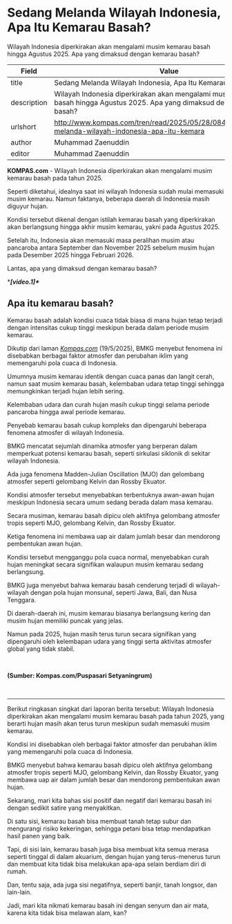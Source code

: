 # Sedang Melanda Wilayah Indonesia, Apa Itu Kemarau Basah?

Wilayah Indonesia diperkirakan akan mengalami musim kemarau basah hingga Agustus 2025. Apa yang dimaksud dengan kemarau basah?

| Field       | Value                                                       |
|-------------|-------------------------------------------------------------|
| title       | Sedang Melanda Wilayah Indonesia, Apa Itu Kemarau Basah? |
| description | Wilayah Indonesia diperkirakan akan mengalami musim kemarau basah hingga Agustus 2025. Apa yang dimaksud dengan kemarau basah? |
| urlshort    | http://www.kompas.com/tren/read/2025/05/28/084500165/sedang-melanda-wilayah-indonesia-apa-itu-kemara |
| author      | Muhammad Zaenuddin |
| editor      | Muhammad Zaenuddin |

**KOMPAS.com** - Wilayah Indonesia diperkirakan akan mengalami musim kemarau basah pada tahun 2025.

Seperti diketahui, idealnya saat ini wilayah Indonesia sudah mulai memasuki musim kemarau. Namun faktanya, beberapa daerah di Indonesia masih diguyur hujan.

Kondisi tersebut dikenal dengan istilah kemarau basah yang diperkirakan akan berlangsung hingga akhir musim kemarau, yakni pada Agustus 2025.

Setelah itu, Indonesia akan memasuki masa peralihan musim atau pancaroba antara September dan November 2025 sebelum musim hujan pada Desember 2025 hingga Februari 2026.

Lantas, apa yang dimaksud dengan kemarau basah?

****\[video.1\]\****

## Apa itu kemarau basah?

Kemarau basah adalah kondisi cuaca tidak biasa di mana hujan tetap terjadi dengan intensitas cukup tinggi meskipun berada dalam periode musim kemarau.

Dikutip dari laman [*Kompas.com*](https://www.kompas.com/jawa-barat/read/2025/05/19/173159788/fenomena-kemarau-basah-diperkirakan-berlangsung-hingga-agustus-2025) (19/5/2025), BMKG menyebut fenomena ini disebabkan berbagai faktor atmosfer dan perubahan iklim yang memengaruhi pola cuaca di Indonesia.

Umumnya musim kemarau identik dengan cuaca panas dan langit cerah, namun saat musim kemarau basah, kelembaban udara tetap tinggi sehingga memungkinkan terjadi hujan lebih sering.

Kelembaban udara dan curah hujan masih cukup tinggi selama periode pancaroba hingga awal periode kemarau.

Penyebab kemarau basah cukup kompleks dan dipengaruhi beberapa fenomena atmosfer di wilayah Indonesia.

BMKG mencatat sejumlah dinamika atmosfer yang berperan dalam memperkuat potensi kemarau basah, seperti sirkulasi siklonik di sekitar wilayah Indonesia.

Ada juga fenomena Madden-Julian Oscillation (MJO) dan gelombang atmosfer seperti gelombang Kelvin dan Rossby Ekuator.

Kondisi atmosfer tersebut menyebabkan terbentuknya awan-awan hujan meskipun Indonesia secara umum sedang berada dalam masa kemarau.

Secara musiman, kemarau basah dipicu oleh aktifnya gelombang atmosfer tropis seperti MJO, gelombang Kelvin, dan Rossby Ekuator.

Ketiga fenomena ini membawa uap air dalam jumlah besar dan mendorong pembentukan awan hujan.

Kondisi tersebut mengganggu pola cuaca normal, menyebabkan curah hujan meningkat secara signifikan walaupun musim kemarau sedang berlangsung.

BMKG juga menyebut bahwa kemarau basah cenderung terjadi di wilayah-wilayah dengan pola hujan monsunal, seperti Jawa, Bali, dan Nusa Tenggara.

Di daerah-daerah ini, musim kemarau biasanya berlangsung kering dan musim hujan memiliki puncak yang jelas.

Namun pada 2025, hujan masih terus turun secara signifikan yang dipengaruhi oleh kelembapan udara yang tinggi serta aktivitas atmosfer global yang tidak stabil.

 

**(Sumber: Kompas.com/Puspasari Setyaningrum)**

 

---
Berikut ringkasan singkat dari laporan berita tersebut: Wilayah Indonesia diperkirakan akan mengalami musim kemarau basah pada tahun 2025, yang berarti hujan masih akan terus turun meskipun sudah memasuki musim kemarau.

 Kondisi ini disebabkan oleh berbagai faktor atmosfer dan perubahan iklim yang memengaruhi pola cuaca di Indonesia.

 BMKG menyebut bahwa kemarau basah dipicu oleh aktifnya gelombang atmosfer tropis seperti MJO, gelombang Kelvin, dan Rossby Ekuator, yang membawa uap air dalam jumlah besar dan mendorong pembentukan awan hujan.



Sekarang, mari kita bahas sisi positif dan negatif dari kemarau basah ini dengan sedikit satire yang menyakitkan.

 Di satu sisi, kemarau basah bisa membuat tanah tetap subur dan mengurangi risiko kekeringan, sehingga petani bisa tetap mendapatkan hasil panen yang baik.

 Tapi, di sisi lain, kemarau basah juga bisa membuat kita semua merasa seperti tinggal di dalam akuarium, dengan hujan yang terus-menerus turun dan membuat kita tidak bisa melakukan apa-apa selain berdiam diri di rumah.

 Dan, tentu saja, ada juga sisi negatifnya, seperti banjir, tanah longsor, dan lain-lain.

 Jadi, mari kita nikmati kemarau basah ini dengan senyum dan air mata, karena kita tidak bisa melawan alam, kan?
